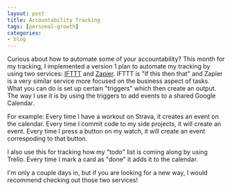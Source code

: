 ```yaml
---
layout: post
title: Accountability Tracking
tags: [personal-growth]
categories:
- blog
---
```


Curious about how to automate some of your accountability? This month for my tracking, I implemented a version 1 plan to automate my tracking by using two services: [IFTTT](http://ifttt.com) and [Zapier](http://zapier.com/apps). IFTTT is "If this then that" and Zapier is a very similar service more focused on the business aspect of tasks. What you can do is set up certain "triggers" which then create an output. The way I use it is by using the triggers to add events to a shared Google Calendar.

For example:
Every time I have a workout on Strava, it creates an event on the calendar.
Every time I commit code to my side projects, it will create an event.
Every time I press a button on my watch, it will create an event correspoding to that button.

I also use this for tracking how my "todo" list is coming along by using Trello. Every time I mark a card as "done" it adds it to the calendar.

I'm only a couple days in, but if you are looking for a new way, I would recommend checking out those two services!
